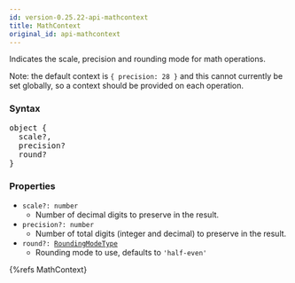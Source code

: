 ```yaml
---
id: version-0.25.22-api-mathcontext
title: MathContext
original_id: api-mathcontext
---
```


Indicates the scale, precision and rounding mode for math operations.

Note: the default context is `{ precision: 28 }` and this cannot currently be set globally, so a context should be provided on each operation.

### Syntax

<pre class="syntax">
object {
  scale?,
  precision?
  round?
}
</pre>

### Properties
  - <code class="def">scale?: <span>number</span></code>
    - Number of decimal digits to preserve in the result.
  - <code class="def">precision?: <span>number</span></code>
    - Number of total digits (integer and decimal) to preserve in the result.
  - <code class="def">round?: <span>[RoundingModeType](api-roundingmodetype.html)</span></code>
    - Rounding mode to use, defaults to `'half-even'`

{%refs MathContext}
